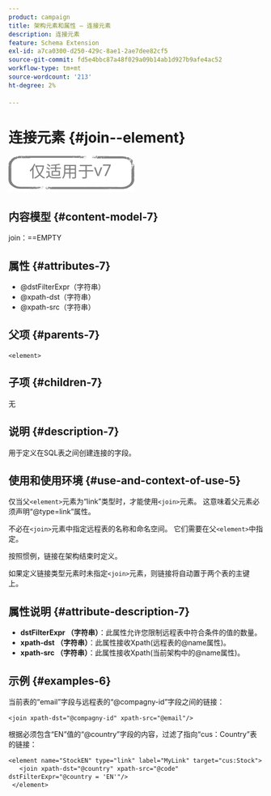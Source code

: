 ```yaml
---
product: campaign
title: 架构元素和属性 — 连接元素
description: 连接元素
feature: Schema Extension
exl-id: a7ca0300-d250-429c-8ae1-2ae7dee82cf5
source-git-commit: fd5e4bbc87a48f029a09b14ab1d927b9afe4ac52
workflow-type: tm+mt
source-wordcount: '213'
ht-degree: 2%

---
```


# 连接元素 {#join--element}

![](../../../assets/v7-only.svg)

## 内容模型 {#content-model-7}

join：==EMPTY

## 属性 {#attributes-7}

* @dstFilterExpr（字符串）
* @xpath-dst（字符串）
* @xpath-src（字符串）

## 父项 {#parents-7}

`<element>`

## 子项 {#children-7}

无

## 说明 {#description-7}

用于定义在SQL表之间创建连接的字段。

## 使用和使用环境 {#use-and-context-of-use-5}

仅当父`<element>`元素为“link”类型时，才能使用`<join>`元素。 这意味着父元素必须声明“@type=link”属性。

不必在`<join>`元素中指定远程表的名称和命名空间。 它们需要在父`<element>`中指定。

按照惯例，链接在架构结束时定义。

如果定义链接类型元素时未指定`<join>`元素，则链接将自动置于两个表的主键上。

## 属性说明 {#attribute-description-7}

* **dstFilterExpr （字符串）**：此属性允许您限制远程表中符合条件的值的数量。
* **xpath-dst （字符串）**：此属性接收Xpath(远程表的@name属性)。
* **xpath-src （字符串）**：此属性接收Xpath(当前架构中的@name属性)。

## 示例 {#examples-6}

当前表的“email”字段与远程表的“@compagny-id”字段之间的链接：

```
<join xpath-dst="@compagny-id" xpath-src="@email"/>
```

根据必须包含“EN”值的“@country”字段的内容，过滤了指向“cus：Country”表的链接：

```
<element name="StockEN" type="link" label="MyLink" target="cus:Stock">
   <join xpath-dst="@country" xpath-src="@code" dstFilterExpr="@country = 'EN'"/>
 </element>
```
